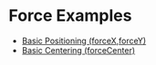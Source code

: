 # Force Examples

* [Basic Positioning (forceX,forceY)](https://bl.ocks.org/rsk2327/075e1ad8245384a111fb334da63cd821)
* [Basic Centering (forceCenter)](https://bl.ocks.org/rsk2327/bea0f562579074c0040be166409ed6c4)


